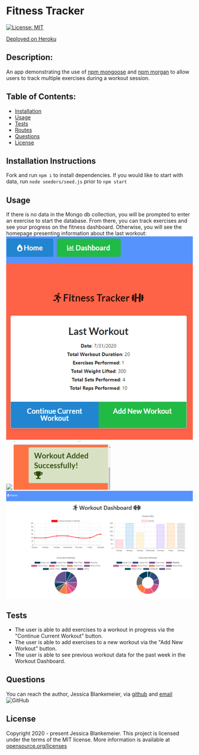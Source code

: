 # Fitness Tracker
[![License: MIT](https://img.shields.io/badge/License-MIT-yellow.svg)](https://opensource.org/licenses/MIT)

[Deployed on Heroku](https://whispering-wave-78306.herokuapp.com/)
## Description:  
 An app demonstrating the use of [npm mongoose](https://www.npmjs.com/package/mongoose) and [npm morgan](https://www.npmjs.com/package/morgan) to allow users to track multiple exercises during a workout session. 

    
## Table of Contents:
* [Installation](#installation-instructions)
* [Usage](#usage)
* [Tests](#tests)
* [Routes](/routes.md)
* [Questions](#questions)
* [License](#license-info)


## Installation Instructions
Fork and run `npm i` to install dependencies. If you would like to start with data, run `node seeders/seed.js` prior to `npm start`

## Usage
If there is no data in the Mongo db collection, you will be prompted to enter an exercise to start the database. From there, you can track exercises and see your progress on the fitness dashboard. Otherwise, you will see the homepage presenting information about the last workout:
![](public/images/home-with-data.png)
![](public/images/add-exercise.png)
![](public/images/confirmation.png)
![](public/images/Workout-Dashboard.png)

## Tests
* The user is able to add exercises to a workout in progress via the "Continue Current Workout" button.
* The user is able to add exercises to a new workout via the "Add New Workout" button.
* The user is able to see previous workout data for the past week in the Workout Dashboard. 

## Questions
You can reach the author, Jessica Blankemeier,  via [github](http://github.com/jessicablank) and [email](mailto:jessicablankemeier@gmail.com)
![GitHub](https://img.shields.io/github/followers/jessicablank?label=follow&style=social)

## License
Copyright 2020 - present Jessica Blankemeier.
This project is licensed under the terms of the MIT license. 
More information is available at [opensource.org/licenses](https://opensource.org/licenses/MIT)
